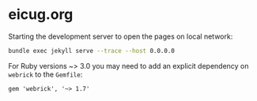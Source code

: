 # eicug.org

Starting the development server to open the pages on local network:

```bash
bundle exec jekyll serve --trace --host 0.0.0.0
```

For Ruby versions ~> 3.0 you may need to add an explicit dependency on `webrick` to the `Gemfile`:
```
gem 'webrick', '~> 1.7'
```
